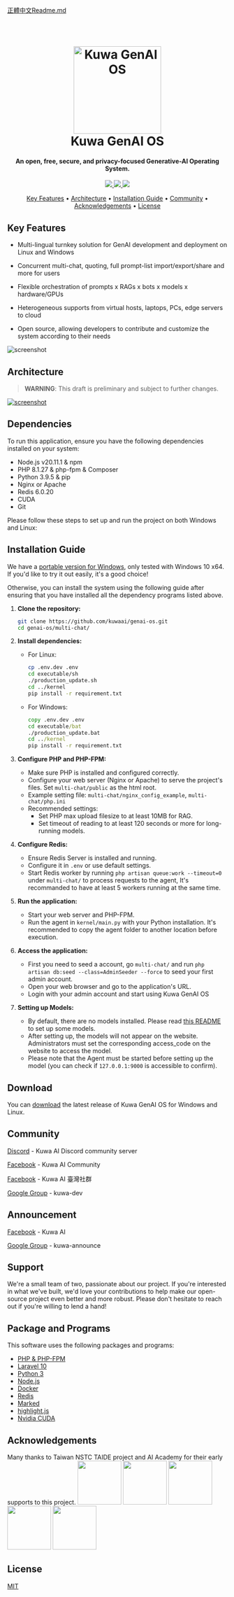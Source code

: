 [正體中文Readme.md](./README_TW.md)

<h1 align="center">
  <br>
  <a href="https://dev.kuwaai.org/">
  <img src="./multi-chat/public/images/kuwa.png" alt="Kuwa GenAI OS" width="200"></a>
  <br>
  Kuwa GenAI OS
  <br>
</h1>

<h4 align="center">An open, free, secure, and privacy-focused Generative-AI Operating System.</h4>

<p align="center">
  <a href="http://makeapullrequest.com">
    <img src="https://img.shields.io/badge/PRs-welcome-brightgreen.svg">
  </a>
  <a href="#">
    <img src="https://img.shields.io/badge/all_contributors-2-orange.svg?style=flat-square">
  </a>
  <a href="https://laravel.com/docs/10.x/releases">
    <img src="https://img.shields.io/badge/maintained%20with-Laravel-cc00ff.svg">
  </a>
</p>

<p align="center">
  <a href="#key-features">Key Features</a> •
  <a href="#dependencies">Architecture</a> •
  <a href="#installation-guide">Installation Guide</a> •
  <a href="#community">Community</a> •
  <a href="#acknowledgements">Acknowledgements</a> •
  <a href="#license">License</a>
</p>

## Key Features

* Multi-lingual turnkey solution for GenAI development and deployment on Linux and Windows

* Concurrent multi-chat, quoting, full prompt-list import/export/share and more for users

* Flexible orchestration of prompts x RAGs x bots x models x hardware/GPUs

* Heterogeneous supports from virtual hosts, laptops, PCs, edge servers to cloud

* Open source, allowing developers to contribute and customize the system according to their needs

![screenshot](./multi-chat/public/images/demo.gif)

## Architecture
> **WARNING**: This draft is preliminary and subject to further changes.

[![screenshot](./multi-chat/public/images/architecture.svg)](https://kuwaai.org/os/Intro)

## Dependencies

To run this application, ensure you have the following dependencies installed on your system:

- Node.js v20.11.1 & npm
- PHP 8.1.27 & php-fpm & Composer
- Python 3.9.5 & pip
- Nginx or Apache
- Redis 6.0.20
- CUDA
- Git

Please follow these steps to set up and run the project on both Windows and Linux:

## Installation Guide

We have a [portable version for Windows](./windows/README.md), only tested with Windows 10 x64. If you'd like to try it out easily, it's a good choice!

Otherwise, you can install the system using the following guide after ensuring that you have installed all the dependency programs listed above.
1. **Clone the repository:**
   ```sh
   git clone https://github.com/kuwaai/genai-os.git
   cd genai-os/multi-chat/
   ```

2. **Install dependencies:**

   - For Linux:
     ```sh
     cp .env.dev .env
     cd executable/sh
     ./production_update.sh
     cd ../kernel
     pip install -r requirement.txt
     ```

   - For Windows:
     ```bat
     copy .env.dev .env
     cd executable/bat
     ./production_update.bat
     cd ../kernel
     pip install -r requirement.txt
     ```

3. **Configure PHP and PHP-FPM:**
   - Make sure PHP is installed and configured correctly.
   - Configure your web server (Nginx or Apache) to serve the project's files. Set `multi-chat/public` as the html root.
   - Example setting file: `multi-chat/nginx_config_example`, `multi-chat/php.ini`
   - Recommended settings:
     - Set PHP max upload filesize to at least 10MB for RAG.
     - Set timeout of reading to at least 120 seconds or more for long-running models.

4. **Configure Redis:**
   - Ensure Redis Server is installed and running.
   - Configure it in `.env` or use default settings.
   - Start Redis worker by running `php artisan queue:work --timeout=0` under `multi-chat/` to process requests to the agent, It's recommanded to have at least 5 workers running at the same time.

5. **Run the application:**
   - Start your web server and PHP-FPM.
   - Run the agent in `kernel/main.py` with your Python installation. It's recommended to copy the agent folder to another location before execution.

6. **Access the application:**
   - First you need to seed a account, go `multi-chat/` and run `php artisan db:seed --class=AdminSeeder --force` to seed your first admin account.
   - Open your web browser and go to the application's URL.
   - Login with your admin account and start using Kuwa GenAI OS

7. **Setting up Models:**
    - By default, there are no models installed. Please read [this README](./multi-chat/executor/README.md) to set up some models.
    - After setting up, the models will not appear on the website. Administrators must set the corresponding access_code on the website to access the model.
    - Please note that the Agent must be started before setting up the model (you can check if `127.0.0.1:9000` is accessible to confirm).

## Download

You can [download](https://github.com/kuwaai/genai-os/releases) the latest release of Kuwa GenAI OS for Windows and Linux.

## Community

[Discord](https://discord.gg/4HxYAkvdu5) - Kuwa AI Discord community server

[Facebook](https://www.facebook.com/groups/g.kuwaai.org) - Kuwa AI Community

[Facebook](https://www.facebook.com/groups/g.kuwaai.tw) - Kuwa AI 臺灣社群

[Google Group](https://groups.google.com/g/kuwa-dev) - kuwa-dev

## Announcement

[Facebook](https://www.facebook.com/kuwaai) - Kuwa AI

[Google Group](https://groups.google.com/g/kuwa-announce) - kuwa-announce

## Support

We're a small team of two, passionate about our project. If you're interested in what we've built, we'd love your contributions to help make our open-source project even better and more robust. Please don't hesitate to reach out if you're willing to lend a hand!

## Package and Programs

This software uses the following packages and programs:

- [PHP & PHP-FPM](https://www.php.net/)
- [Laravel 10](https://laravel.com/)
- [Python 3](https://www.python.org/)
- [Node.js](https://nodejs.org/)
- [Docker](https://www.docker.com/)
- [Redis](https://redis.io/)
- [Marked](https://github.com/chjj/marked)
- [highlight.js](https://highlightjs.org/)
- [Nvidia CUDA](https://developer.nvidia.com/cuda-toolkit)

## Acknowledgements
Many thanks to Taiwan NSTC TAIDE project and AI Academy for their early supports to this project.
<a href="https://www.nuk.edu.tw/"><img src="./multi-chat/public/images/logo_NUK.jpg" height="100px"></a>
<a href="https://taide.tw/"><img src="./multi-chat/public/images/logo_taide.jpg" height="100px"></a>
<a href="https://www.nstc.gov.tw/"><img src="./multi-chat/public/images/logo_NSTCpng.jpg" height="100px"></a>
<a href="https://www.narlabs.org.tw/"><img src="./multi-chat/public/images/logo_NARlabs.jpg" height="100px"></a>
<a href="https://aiacademy.tw/"><img src="./multi-chat/public/images/logo_AIA.jpg" height="100px"></a>

## License
[MIT](./LICENSE)